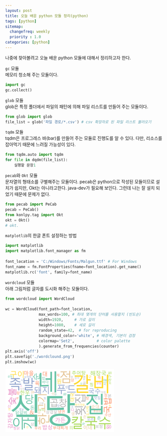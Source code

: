 ```yaml
---
layout: post
title: 오늘 배운 python 모듈 정리(python)
tags: [python]
sitemap:
  changefreq: weekly
  priority : 1.0
categories: [python]
---
```

나중에 찾아볼려고 오늘 배운 python 모듈에 대해서 정리하고자 한다.

`gc` 모듈  
메모리 청소해 주는 모듈이다.
```python
import gc
gc.collect()
```

`glob` 모듈  
glob은 특정 폴더에서 파일의 패턴에 의해 파일 리스트를 만들어 주는 모듈이다.

```python
from glob import glob
file_list = glob('파일 경로/*.csv') # csv 확장자로 된 파일 리스트 불러오기
```

`tqdm` 모듈  
tqdm은 프로그레스 바(bar)를 만들어 주는 모듈로 진행도를 알 수 있다. 다만, 리소스를 잡아먹기 때문에 느려질 가능성이 있다.  
```python
from tqdm.auto import tqdm
for file in dqdm(file_list):
    실행할 문장1
```

`pecab`와 `Okt` 모듈  
문자열의 형태소를 구별해주는 모듈이다. pecab은 python으로 작성된 모듈이므로 설치가 쉽지만, Okt는 아니라고한다. java-dev가 필요해 보인다. 그런데 나는 잘 설치 되었기 때문에 문제가 없다.  
```python
from pecab import PeCab
pecab = PeCab()
from konlpy.tag import Okt
okt = Okt()
# okt.
```

`matplotlib`의 한글 폰트 설정하는 방법  
```python
import matplotlib
import matplotlib.font_manager as fm

font_location = 'C:/Windows/Fonts/Malgun.ttf' # For Windows
font_name = fm.FontProperties(fname=font_location).get_name()
matplotlib.rc('font', family=font_name)
```


`wordcloud` 모듈  
아래 그림처럼 글자를 도시화 해주는 모듈이다.  
```python
from wordcloud import WordCloud

wc = WordCloud(font_path=font_location,
               max_words=100, # 최대 몇개의 단어를 사용할지 (빈도순)
               width=1920,     # 가로 길이
               height=1080,    # 세로 길이
               random_state=42,  # for reproducing
               background_color='white', # 배경색, 기본이 검정
               colormap='Set2',          # color palette
               ).generate_from_frequencies(counter)
plt.axis('off')
plt.savefig('./wordclound.png')
plt.imshow(wc)
```

![그림](/assets/img/my_photo/word_20230823.png)